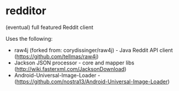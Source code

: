redditor
========

(eventual) full featured Reddit client



Uses the following:

  * raw4j (forked from: corydissinger/raw4j) - Java Reddit API client (https://github.com/tellmas/raw4j)
  * Jackson JSON processor - core and mapper libs (http://wiki.fasterxml.com/JacksonDownload)
  * Android-Universal-Image-Loader - (https://github.com/nostra13/Android-Universal-Image-Loader)
